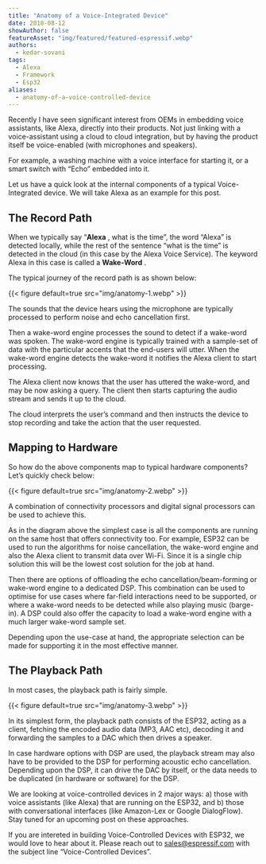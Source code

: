 ```yaml
---
title: "Anatomy of a Voice-Integrated Device"
date: 2018-08-12
showAuthor: false
featureAsset: "img/featured/featured-espressif.webp"
authors:
  - kedar-sovani
tags:
  - Alexa
  - Framework
  - Esp32
aliases:
  - anatomy-of-a-voice-controlled-device
---
```

Recently I have seen significant interest from OEMs in embedding voice assistants, like Alexa, directly into their products. Not just linking with a voice-assistant using a cloud to cloud integration, but by having the product itself be voice-enabled (with microphones and speakers).

For example, a washing machine with a voice interface for starting it, or a smart switch with “Echo” embedded into it.

Let us have a quick look at the internal components of a typical Voice-Integrated device. We will take Alexa as an example for this post.

## The Record Path

When we typically say “__Alexa__ , what is the time”, the word “Alexa” is detected locally, while the rest of the sentence “what is the time” is detected in the cloud (in this case by the Alexa Voice Service). The keyword Alexa in this case is called a __Wake-Word__ .

The typical journey of the record path is as shown below:

{{< figure
    default=true
    src="img/anatomy-1.webp"
    >}}

The sounds that the device hears using the microphone are typically processed to perform noise and echo cancellation first.

Then a wake-word engine processes the sound to detect if a wake-word was spoken. The wake-word engine is typically trained with a sample-set of data with the particular accents that the end-users will utter. When the wake-word engine detects the wake-word it notifies the Alexa client to start processing.

The Alexa client now knows that the user has uttered the wake-word, and may be now asking a query. The client then starts capturing the audio stream and sends it up to the cloud.

The cloud interprets the user’s command and then instructs the device to stop recording and take the action that the user requested.

## Mapping to Hardware

So how do the above components map to typical hardware components? Let’s quickly check below:

{{< figure
    default=true
    src="img/anatomy-2.webp"
    >}}

A combination of connectivity processors and digital signal processors can be used to achieve this.

As in the diagram above the simplest case is all the components are running on the same host that offers connectivity too. For example, ESP32 can be used to run the algorithms for noise cancellation, the wake-word engine and also the Alexa client to transmit data over Wi-Fi. Since it is a single chip solution this will be the lowest cost solution for the job at hand.

Then there are options of offloading the echo cancellation/beam-forming or wake-word engine to a dedicated DSP. This combination can be used to optimise for use cases where far-field interactions need to be supported, or where a wake-word needs to be detected while also playing music (barge-in). A DSP could also offer the capacity to load a wake-word engine with a much larger wake-word sample set.

Depending upon the use-case at hand, the appropriate selection can be made for supporting it in the most effective manner.

## The Playback Path

In most cases, the playback path is fairly simple.

{{< figure
    default=true
    src="img/anatomy-3.webp"
    >}}

In its simplest form, the playback path consists of the ESP32, acting as a client, fetching the encoded audio data (MP3, AAC etc), decoding it and forwarding the samples to a DAC which then drives a speaker.

In case hardware options with DSP are used, the playback stream may also have to be provided to the DSP for performing acoustic echo cancellation. Depending upon the DSP, it can drive the DAC by itself, or the data needs to be duplicated (in hardware or software) for the DSP.

We are looking at voice-controlled devices in 2 major ways: a) those with voice assistants (like Alexa) that are running on the ESP32, and b) those with conversational interfaces (like Amazon-Lex or Google DialogFlow). Stay tuned for an upcoming post on these approaches.

If you are intereted in building Voice-Controlled Devices with ESP32, we would love to hear about it. Please reach out to sales@espressif.com with the subject line “Voice-Controlled Devices”.
